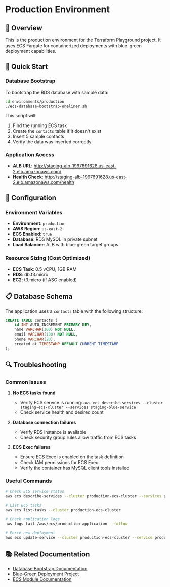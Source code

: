 # Production Environment

## 🎯 Overview

This is the production environment for the Terraform Playground project. It uses ECS Fargate for containerized deployments with blue-green deployment capabilities.

## 🚀 Quick Start

### Database Bootstrap

To bootstrap the RDS database with sample data:

```bash
cd environments/production
./ecs-database-bootstrap-oneliner.sh
```

This script will:
1. Find the running ECS task
2. Create the `contacts` table if it doesn't exist
3. Insert 5 sample contacts
4. Verify the data was inserted correctly

### Application Access

- **ALB URL**: http://staging-alb-1997691628.us-east-2.elb.amazonaws.com/
- **Health Check**: http://staging-alb-1997691628.us-east-2.elb.amazonaws.com/health

## 🔧 Configuration

### Environment Variables

- **Environment**: `production`
- **AWS Region**: `us-east-2`
- **ECS Enabled**: `true`
- **Database**: RDS MySQL in private subnet
- **Load Balancer**: ALB with blue-green target groups

### Resource Sizing (Cost Optimized)

- **ECS Task**: 0.5 vCPU, 1GB RAM
- **RDS**: db.t3.micro
- **EC2**: t3.micro (if ASG enabled)

## 📋 Database Schema

The application uses a `contacts` table with the following structure:

```sql
CREATE TABLE contacts (
    id INT AUTO_INCREMENT PRIMARY KEY,
    name VARCHAR(100) NOT NULL,
    email VARCHAR(100) NOT NULL,
    phone VARCHAR(20),
    created_at TIMESTAMP DEFAULT CURRENT_TIMESTAMP
);
```

## 🔍 Troubleshooting

### Common Issues

1. **No ECS tasks found**
   - Verify ECS service is running: `aws ecs describe-services --cluster staging-ecs-cluster --services staging-blue-service`
   - Check service health and desired count

2. **Database connection failures**
   - Verify RDS instance is available
   - Check security group rules allow traffic from ECS tasks

3. **ECS Exec failures**
   - Ensure ECS Exec is enabled on the task definition
   - Check IAM permissions for ECS Exec
   - Verify the container has MySQL client tools installed

### Useful Commands

```bash
# Check ECS service status
aws ecs describe-services --cluster production-ecs-cluster --services production-blue-service

# List ECS tasks
aws ecs list-tasks --cluster production-ecs-cluster

# Check application logs
aws logs tail /aws/ecs/production-application --follow

# Force new deployment
aws ecs update-service --cluster production-ecs-cluster --service production-blue-service --force-new-deployment
```

## 📚 Related Documentation

- [Database Bootstrap Documentation](../../docs/database-bootstrap.md)
- [Blue-Green Deployment Project](../../docs/blue-green-deployment-project.md)
- [ECS Module Documentation](../../modules/ecs/README.md) 